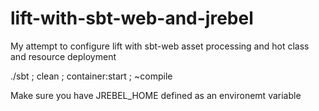 # lift-with-sbt-web-and-jrebel
My attempt to configure lift with sbt-web asset processing and hot class and resource deployment

 ./sbt
 ; clean ; container:start ; ~compile
 
Make sure you have JREBEL_HOME defined as an environemt variable
